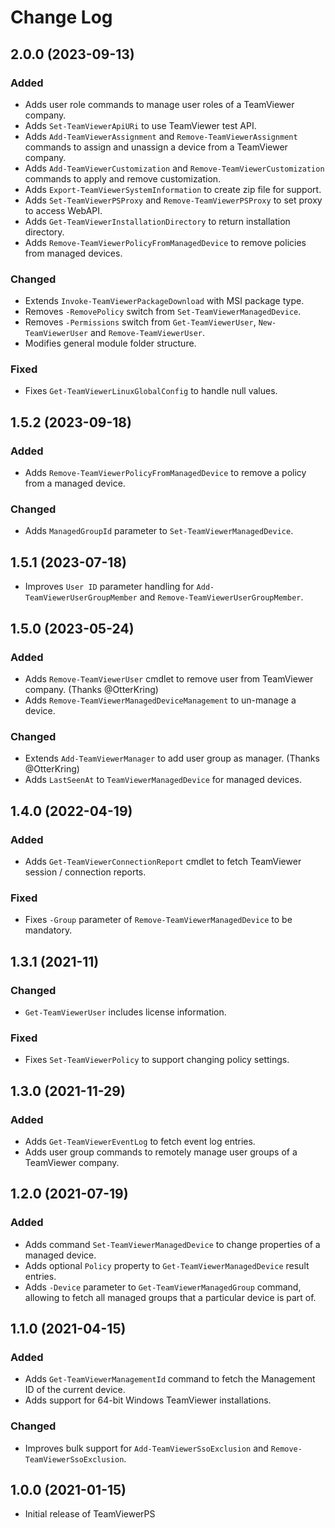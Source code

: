 # Change Log

## 2.0.0 (2023-09-13)

### Added

- Adds user role commands to manage user roles of a TeamViewer company.
- Adds `Set-TeamViewerApiURi` to use TeamViewer test API.
- Adds `Add-TeamViewerAssignment` and `Remove-TeamViewerAssignment` commands to assign and unassign a device from a TeamViewer company.
- Adds `Add-TeamViewerCustomization` and `Remove-TeamViewerCustomization` commands to apply and remove customization.
- Adds `Export-TeamViewerSystemInformation` to create zip file for support.
- Adds `Set-TeamViewerPSProxy` and `Remove-TeamViewerPSProxy` to set proxy to access WebAPI.
- Adds `Get-TeamViewerInstallationDirectory` to return installation directory.
- Adds `Remove-TeamViewerPolicyFromManagedDevice` to remove policies from managed devices.
  
### Changed
  
- Extends `Invoke-TeamViewerPackageDownload` with MSI package type.
- Removes `-RemovePolicy` switch from `Set-TeamViewerManagedDevice`.
- Removes `-Permissions` switch from `Get-TeamViewerUser`, `New-TeamViewerUser` and `Remove-TeamViewerUser`.
- Modifies general module folder structure.

### Fixed
  
- Fixes `Get-TeamViewerLinuxGlobalConfig` to handle null values.

## 1.5.2 (2023-09-18)

### Added

- Adds `Remove-TeamViewerPolicyFromManagedDevice` to remove a policy from a managed device.

### Changed

- Adds `ManagedGroupId` parameter to `Set-TeamViewerManagedDevice`.

## 1.5.1 (2023-07-18)

- Improves `User ID` parameter handling for `Add-TeamViewerUserGroupMember` and `Remove-TeamViewerUserGroupMember`.

## 1.5.0 (2023-05-24)

### Added

- Adds `Remove-TeamViewerUser` cmdlet to remove user from TeamViewer company. (Thanks @OtterKring)
- Adds `Remove-TeamViewerManagedDeviceManagement` to un-manage a device.

### Changed

- Extends `Add-TeamViewerManager` to add user group as manager. (Thanks @OtterKring)
- Adds `LastSeenAt` to `TeamViewerManagedDevice` for managed devices.

## 1.4.0 (2022-04-19)

### Added

- Adds `Get-TeamViewerConnectionReport` cmdlet to fetch TeamViewer session / connection reports.

### Fixed

- Fixes `-Group` parameter of `Remove-TeamViewerManagedDevice` to be mandatory.

## 1.3.1 (2021-11)

### Changed

- `Get-TeamViewerUser` includes license information.

### Fixed

- Fixes `Set-TeamViewerPolicy` to support changing policy settings.

## 1.3.0 (2021-11-29)

### Added

- Adds `Get-TeamViewerEventLog` to fetch event log entries.
- Adds user group commands to remotely manage user groups of a TeamViewer company.

## 1.2.0 (2021-07-19)

### Added

- Adds command `Set-TeamViewerManagedDevice` to change properties of a managed device.
- Adds optional `Policy` property to `Get-TeamViewerManagedDevice` result entries.
- Adds `-Device` parameter to `Get-TeamViewerManagedGroup` command, allowing to fetch all managed groups that a particular device is part of.

## 1.1.0 (2021-04-15)

### Added

- Adds `Get-TeamViewerManagementId` command to fetch the Management ID of the current device.
- Adds support for 64-bit Windows TeamViewer installations.

### Changed

- Improves bulk support for `Add-TeamViewerSsoExclusion` and `Remove-TeamViewerSsoExclusion`.

## 1.0.0 (2021-01-15)

- Initial release of TeamViewerPS
